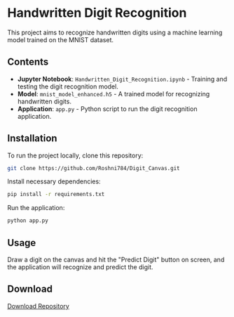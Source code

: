 
# Handwritten Digit Recognition

This project aims to recognize handwritten digits using a machine learning model trained on the MNIST dataset.

## Contents
- **Jupyter Notebook**: `Handwritten_Digit_Recognition.ipynb` - Training and testing the digit recognition model.
- **Model**: `mnist_model_enhanced.h5` - A trained model for recognizing handwritten digits.
- **Application**: `app.py` - Python script to run the digit recognition application.

## Installation
To run the project locally, clone this repository:
```bash
git clone https://github.com/Roshni784/Digit_Canvas.git
```

Install necessary dependencies:
```bash
pip install -r requirements.txt
```

Run the application:
```bash
python app.py
```

## Usage
Draw a digit on the canvas and hit the "Predict Digit" button on screen, and the application will recognize and predict the digit.

## Download
[Download Repository](https://github.com/Roshni784/Digit_Canvas)
